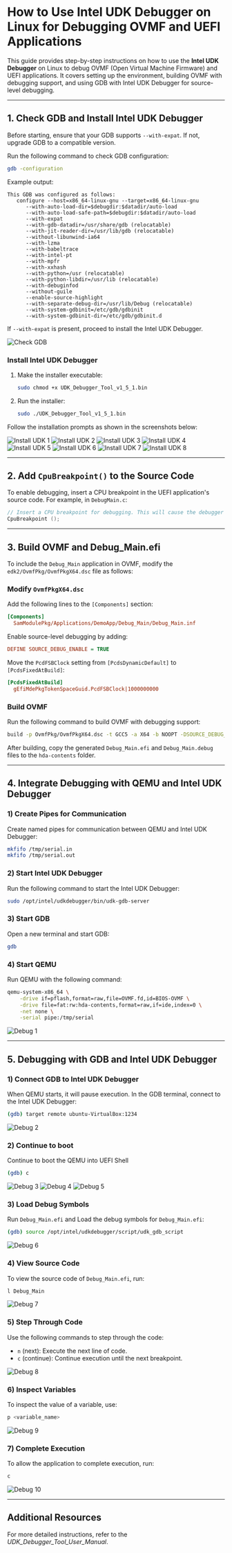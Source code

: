 # How to Use Intel UDK Debugger on Linux for Debugging OVMF and UEFI Applications

This guide provides step-by-step instructions on how to use the **Intel UDK Debugger** on Linux to debug OVMF (Open Virtual Machine Firmware) and UEFI applications. It covers setting up the environment, building OVMF with debugging support, and using GDB with Intel UDK Debugger for source-level debugging.

---

## 1. Check GDB and Install Intel UDK Debugger

Before starting, ensure that your GDB supports `--with-expat`. If not, upgrade GDB to a compatible version.

Run the following command to check GDB configuration:

```bash
gdb -configuration
```

Example output:

```plaintext
This GDB was configured as follows:
   configure --host=x86_64-linux-gnu --target=x86_64-linux-gnu
      --with-auto-load-dir=$debugdir:$datadir/auto-load
      --with-auto-load-safe-path=$debugdir:$datadir/auto-load
      --with-expat
      --with-gdb-datadir=/usr/share/gdb (relocatable)
      --with-jit-reader-dir=/usr/lib/gdb (relocatable)
      --without-libunwind-ia64
      --with-lzma
      --with-babeltrace
      --with-intel-pt
      --with-mpfr
      --with-xxhash
      --with-python=/usr (relocatable)
      --with-python-libdir=/usr/lib (relocatable)
      --with-debuginfod
      --without-guile
      --enable-source-highlight
      --with-separate-debug-dir=/usr/lib/Debug (relocatable)
      --with-system-gdbinit=/etc/gdb/gdbinit
      --with-system-gdbinit-dir=/etc/gdb/gdbinit.d
```

If `--with-expat` is present, proceed to install the Intel UDK Debugger.

![Check GDB](Figure/Check_GDB.png)

### Install Intel UDK Debugger

1. Make the installer executable:

   ```bash
   sudo chmod +x UDK_Debugger_Tool_v1_5_1.bin
   ```

2. Run the installer:

   ```bash
   sudo ./UDK_Debugger_Tool_v1_5_1.bin
   ```

Follow the installation prompts as shown in the screenshots below:

![Install UDK 1](Figure/Install1.png)
![Install UDK 2](Figure/Install2.png)
![Install UDK 3](Figure/Install3.png)
![Install UDK 4](Figure/Install4.png)
![Install UDK 5](Figure/Install5.png)
![Install UDK 6](Figure/Install6.png)
![Install UDK 7](Figure/Install7.png)
![Install UDK 8](Figure/Install8.png)

---

## 2. Add `CpuBreakpoint()` to the Source Code

To enable debugging, insert a CPU breakpoint in the UEFI application's source code. For example, in `DebugMain.c`:

```c
// Insert a CPU breakpoint for debugging. This will cause the debugger to break execution at this point.
CpuBreakpoint ();
```

---

## 3. Build OVMF and Debug_Main.efi

To include the `Debug_Main` application in OVMF, modify the `edk2/OvmfPkg/OvmfPkgX64.dsc` file as follows:

### Modify `OvmfPkgX64.dsc`

Add the following lines to the `[Components]` section:

```ini
[Components]
  SamModulePkg/Applications/DemoApp/Debug_Main/Debug_Main.inf
```

Enable source-level debugging by adding:

```ini
DEFINE SOURCE_DEBUG_ENABLE = TRUE
```

Move the `PcdFSBClock` setting from `[PcdsDynamicDefault]` to `[PcdsFixedAtBuild]`:

```ini
[PcdsFixedAtBuild]
  gEfiMdePkgTokenSpaceGuid.PcdFSBClock|1000000000
```

### Build OVMF

Run the following command to build OVMF with debugging support:

```bash
build -p OvmfPkg/OvmfPkgX64.dsc -t GCC5 -a X64 -b NOOPT -DSOURCE_DEBUG_ENABLE=TRUE -DDEBUG_ON_SERIAL_PORT=TRUE
```

After building, copy the generated `Debug_Main.efi` and `Debug_Main.debug` files to the `hda-contents` folder.

---

## 4. Integrate Debugging with QEMU and Intel UDK Debugger

### 1) Create Pipes for Communication

Create named pipes for communication between QEMU and Intel UDK Debugger:

```bash
mkfifo /tmp/serial.in
mkfifo /tmp/serial.out
```

### 2) Start Intel UDK Debugger

Run the following command to start the Intel UDK Debugger:

```bash
sudo /opt/intel/udkdebugger/bin/udk-gdb-server
```

### 3) Start GDB

Open a new terminal and start GDB:

```bash
gdb
```

### 4) Start QEMU

Run QEMU with the following command:

```bash
qemu-system-x86_64 \
    -drive if=pflash,format=raw,file=OVMF.fd,id=BIOS-OVMF \
    -drive file=fat:rw:hda-contents,format=raw,if=ide,index=0 \
    -net none \
    -serial pipe:/tmp/serial
```

![Debug 1](Figure/Debug1.png)

---

## 5. Debugging with GDB and Intel UDK Debugger

### 1) Connect GDB to Intel UDK Debugger

When QEMU starts, it will pause execution. In the GDB terminal, connect to the Intel UDK Debugger:

```bash
(gdb) target remote ubuntu-VirtualBox:1234
```

![Debug 2](Figure/Debug2.png)

### 2) Continue to boot

Continue to boot the QEMU into UEFI Shell

```bash
(gdb) c
```

![Debug 3](Figure/Debug3.png)
![Debug 4](Figure/Debug4.png)
![Debug 5](Figure/Debug5.png)

### 3) Load Debug Symbols

Run `Debug_Main.efi` and Load the debug symbols for `Debug_Main.efi`:

```bash
(gdb) source /opt/intel/udkdebugger/script/udk_gdb_script
```

![Debug 6](Figure/Debug6.png)

### 4) View Source Code

To view the source code of `Debug_Main.efi`, run:

```bash
l Debug_Main
```

![Debug 7](Figure/Debug7.png)

### 5) Step Through Code

Use the following commands to step through the code:

- `n` (next): Execute the next line of code.
- `c` (continue): Continue execution until the next breakpoint.

![Debug 8](Figure/Debug8.png)

### 6) Inspect Variables

To inspect the value of a variable, use:

```bash
p <variable_name>
```

![Debug 9](Figure/Debug9.png)

### 7) Complete Execution

To allow the application to complete execution, run:

```bash
c
```

![Debug 10](Figure/Debug10.png)

---

## Additional Resources

For more detailed instructions, refer to the *UDK_Debugger_Tool_User_Manual*.
